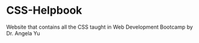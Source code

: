 # CSS-Helpbook
Website that contains all the CSS taught in Web Development Bootcamp by Dr. Angela Yu
